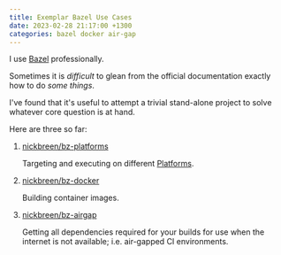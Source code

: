 ```yaml
---
title: Exemplar Bazel Use Cases
date: 2023-02-28 21:17:00 +1300
categories: bazel docker air-gap
---
```


I use [Bazel](https://bazel.build) professionally.

Sometimes it is _difficult_ to glean from the official documentation exactly how to do _some things_.

I've found that it's useful to attempt a trivial stand-alone project to solve whatever core question is at hand.

Here are three so far:

1.  [nickbreen/bz-platforms](http://github.com/nickbreen/bz-platforms)

    Targeting and executing on different [Platforms](https://bazel.build/extending/platforms).

2.  [nickbreen/bz-docker](http://github.com/nickbreen/bz-docker)
      
    Building container images.

3.  [nickbreen/bz-airgap](http://github.com/nickbreen/bz-airgap)
    
    Getting all dependencies required for your builds for use when the internet is not available; i.e. air-gapped CI environments.

